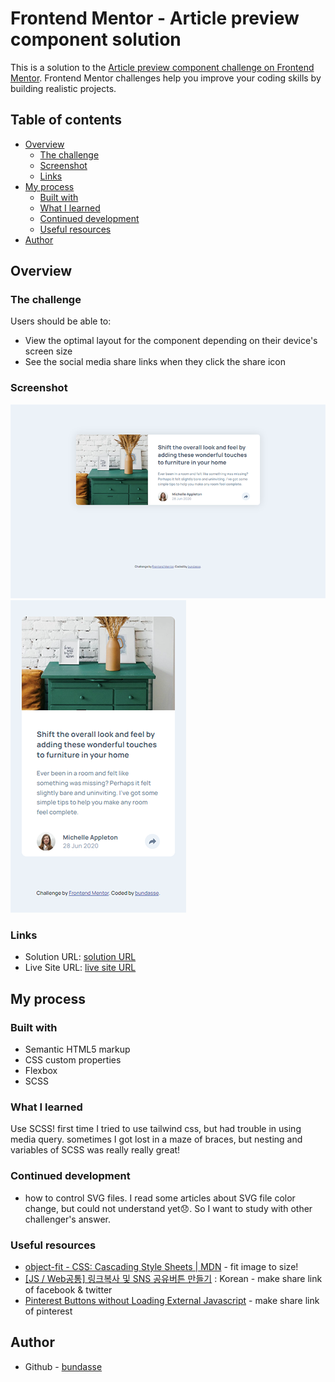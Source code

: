 # Frontend Mentor - Article preview component solution

This is a solution to the [Article preview component challenge on Frontend Mentor](https://www.frontendmentor.io/challenges/article-preview-component-dYBN_pYFT). Frontend Mentor challenges help you improve your coding skills by building realistic projects. 

## Table of contents

- [Overview](#overview)
  - [The challenge](#the-challenge)
  - [Screenshot](#screenshot)
  - [Links](#links)
- [My process](#my-process)
  - [Built with](#built-with)
  - [What I learned](#what-i-learned)
  - [Continued development](#continued-development)
  - [Useful resources](#useful-resources)
- [Author](#author)

## Overview

### The challenge

Users should be able to:

- View the optimal layout for the component depending on their device's screen size
- See the social media share links when they click the share icon

### Screenshot

![desktop](screenshots/desktop.png)
![mobile](screenshots/mobile.png)

### Links

- Solution URL: [solution URL](https://github.com/bundasse/Frontend-Mentor-Solutions/tree/main/article-preview-component-master)
- Live Site URL: [live site URL](https://bundasse.github.io/Frontend-Mentor-Solutions/article-preview-component-master/)

## My process

### Built with

- Semantic HTML5 markup
- CSS custom properties
- Flexbox
- SCSS

### What I learned

Use SCSS!
first time I tried to use tailwind css, but had trouble in using media query. sometimes I got lost in a maze of braces, but nesting and variables of SCSS was really really great!

### Continued development

- how to control SVG files.
I read some articles about SVG file color change, but could not understand yet😞. So I want to study with other challenger's answer.

### Useful resources

- [object-fit - CSS: Cascading Style Sheets | MDN](https://developer.mozilla.org/en-US/docs/Web/CSS/object-fit) - fit image to size!
- [[JS / Web공통] 링크복사 및 SNS 공유버튼 만들기](https://abangpa1ace.tistory.com/255) : Korean - make share link of facebook & twitter
- [Pinterest Buttons without Loading External Javascript](https://clicknathan.com/web-design/pinterest-buttons-without-javascript/) - make share link of pinterest


## Author

- Github - [bundasse](https://github.com/bundasse)
